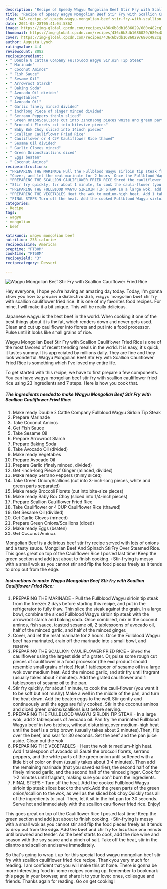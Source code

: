 ```yaml
---
description: "Recipe of Speedy Wagyu Mongolian Beef Stir Fry with Scallion Cauliflower Fried Rice"
title: "Recipe of Speedy Wagyu Mongolian Beef Stir Fry with Scallion Cauliflower Fried Rice"
slug: 945-recipe-of-speedy-wagyu-mongolian-beef-stir-fry-with-scallion-cauliflower-fried-rice
date: 2021-05-28T05:41:04.586Z
image: https://img-global.cpcdn.com/recipes/436c6b8db1686029/680x482cq70/wagyu-mongolian-beef-stir-fry-with-scallion-cauliflower-fried-rice-recipe-main-photo.jpg
thumbnail: https://img-global.cpcdn.com/recipes/436c6b8db1686029/680x482cq70/wagyu-mongolian-beef-stir-fry-with-scallion-cauliflower-fried-rice-recipe-main-photo.jpg
cover: https://img-global.cpcdn.com/recipes/436c6b8db1686029/680x482cq70/wagyu-mongolian-beef-stir-fry-with-scallion-cauliflower-fried-rice-recipe-main-photo.jpg
author: Augusta Lynch
ratingvalue: 4.4
reviewcount: 8082
recipeingredient:
- " Double 8 Cattle Company Fullblood Wagyu Sirloin Tip Steak"
- " Marinade"
- " Coconut Aminos"
- " Fish Sauce"
- " Sesame Oil"
- " Arrowroot Starch"
- " Baking Soda"
- " Avocado Oil divided"
- " Vegetables"
- " Avocado Oil"
- " Garlic finely minced divided"
- " inchlong Piece of Ginger minced divided"
- " Serrano Peppers thinly sliced"
- " Green OnionScallions cut into 3inchlong pieces white and green parts separated"
- " Broccoli Florets cut into bitesize pieces"
- " Baby Bok Choy sliced into 14inch pieces"
- " Scallion Cauliflower Fried Rice"
- " Cauliflower or 4 CUP Cauliflower Rice thawed"
- " Sesame Oil divided"
- " Garlic Cloves minced"
- " Green OnionsScallions diced"
- " Eggs beaten"
- " Coconut Aminos"
recipeinstructions:
- "PREPARING THE MARINADE Pull the Fullblood Wagyu sirloin tip steak from the freezer 2 days before starting this recipe, and put in the refrigerator to fully thaw. Thin slice the steak against the grain. In a large bowl, combine the sliced Fullblood Wagyu sirloin tip steak with the arrowroot starch and baking soda. Once combined, mix in the coconut aminos, fish sauce, toasted sesame oil, 2 tablespoons of avocado oil, half of the minced garlic, and half of the minced ginger."
- "Cover, and let the meat marinate for 2 hours. Once the Fullblood Wagyu beef has marinated, drain off the marinade into a small bowl, and reserve"
- "PREPARING THE SCALLION CAULIFLOWER FRIED RICE Shred the cauliflower using the largest side of a grater. Or, pulse some rough cut pieces of cauliflower in a food processor (the end product should resemble small grains of rice).Heat 1 tablespoon of sesame oil in a large wok over medium heat. Add the minced garlic, and stir fry until fragrant (usually takes about 2 minutes). Add the grated cauliflower and 1 tablespoon of sesame oil to the pan."
- "Stir fry quickly, for about 1 minute, to cook the cauli-flower (you want it to be soft but not mushy).Make a well in the middle of the pan, and turn the heat down. Add the beaten eggs to the well. Stir gently and continuously until the eggs are fully cooked. Stir in the coconut aminos and diced green onions/scallions just before serving."
- "PREPARING THE FULLBLOOD WAGYU SIRLOIN TIP STEAK In a large wok, add 2 tablespoons of avocado oil. Pan fry the marinated Fullblood Wagyu beef in two batches, without disturbing, over medium-high heat until the beef is a crisp brown (usually takes about 2 minutes).Then, flip over the beef, and sear for 30 seconds. Set the beef and the pan juice aside. Clean out the wok"
- "PREPARING THE VEGETABLES Heat the wok to medium-high heat. Add 1 tablespoon of avocado oil.Sauté the broccoli florets, serrano peppers, and the white parts of the green onion until softened with a little bit of color on them (usually takes about 3-4 minutes). Then add the remaining marinade (that you saved earlier), the second half of the finely minced garlic, and the second half of the minced ginger. Cook for 1-2 minutes until fragrant, making sure you don’t burn the ingredients."
- "FINAL STEPS Turn off the heat. Add the cooked Fullblood Wagyu sirloin tip steak slices back to the wok.Add the green parts of the green onion/scallion to the wok, as well as the sliced bok choy.Quickly toss all of the ingredients to coat. Then, let it sit in the hot pan for 30 seconds. Serve hot and immediately with the scallion cauliflower fried rice. Enjoy!"
categories:
- Recipe
tags:
- wagyu
- mongolian
- beef

katakunci: wagyu mongolian beef 
nutrition: 255 calories
recipecuisine: American
preptime: "PT30M"
cooktime: "PT60M"
recipeyield: "3"
recipecategory: Dessert

---
```



![Wagyu Mongolian Beef Stir Fry with Scallion Cauliflower Fried Rice](https://img-global.cpcdn.com/recipes/436c6b8db1686029/680x482cq70/wagyu-mongolian-beef-stir-fry-with-scallion-cauliflower-fried-rice-recipe-main-photo.jpg)

Hey everyone, I hope you're having an amazing day today. Today, I'm gonna show you how to prepare a distinctive dish, wagyu mongolian beef stir fry with scallion cauliflower fried rice. It is one of my favorites food recipes. For mine, I will make it a bit unique. This will be really delicious.

Japanese wagyu is the best beef in the world. When cooking it one of the best things about it is the fat, which renders down and never gets used. Clean and cut up cauliflower into florets and put into a food processor. Pulse until it looks like small grains of rice.

Wagyu Mongolian Beef Stir Fry with Scallion Cauliflower Fried Rice is one of the most favored of recent trending meals in the world. It is easy, it's quick, it tastes yummy. It is appreciated by millions daily. They are fine and they look wonderful. Wagyu Mongolian Beef Stir Fry with Scallion Cauliflower Fried Rice is something which I've loved my entire life.


To get started with this recipe, we have to first prepare a few components. You can have wagyu mongolian beef stir fry with scallion cauliflower fried rice using 23 ingredients and 7 steps. Here is how you cook that.

<!--inarticleads1-->

##### The ingredients needed to make Wagyu Mongolian Beef Stir Fry with Scallion Cauliflower Fried Rice:

1. Make ready  Double 8 Cattle Company Fullblood Wagyu Sirloin Tip Steak
1. Prepare  Marinade
1. Take  Coconut Aminos
1. Get  Fish Sauce
1. Take  Sesame Oil
1. Prepare  Arrowroot Starch
1. Prepare  Baking Soda
1. Take  Avocado Oil (divided)
1. Make ready  Vegetables
1. Prepare  Avocado Oil
1. Prepare  Garlic (finely minced, divided)
1. Get  -inch-long Piece of Ginger (minced, divided)
1. Make ready  Serrano Peppers (thinly sliced)
1. Take  Green Onion/Scallions (cut into 3-inch-long pieces, white and green parts separated)
1. Make ready  Broccoli Florets (cut into bite-size pieces)
1. Make ready  Baby Bok Choy (sliced into 1/4-inch pieces)
1. Prepare  Scallion Cauliflower Fried Rice
1. Take  Cauliflower or 4 CUP Cauliflower Rice (thawed)
1. Get  Sesame Oil (divided)
1. Get  Garlic Cloves (minced)
1. Prepare  Green Onions/Scallions (diced)
1. Make ready  Eggs (beaten)
1. Get  Coconut Aminos


Mongolian Beef is a delicious beef stir fry recipe served with lots of onions and a tasty sauce. Mongolian Beef And Spinach StirFry Over Steamed Rice. This goes great on top of the Cauliflower Rice I posted last time! Keep the green section and add just about to finish cooking. ) Stir-frying is messy with a small wok as you cannot stir and flip the food pieces freely as it tends to drop out from the edge. 

<!--inarticleads2-->

##### Instructions to make Wagyu Mongolian Beef Stir Fry with Scallion Cauliflower Fried Rice:

1. PREPARING THE MARINADE - Pull the Fullblood Wagyu sirloin tip steak from the freezer 2 days before starting this recipe, and put in the refrigerator to fully thaw. Thin slice the steak against the grain. In a large bowl, combine the sliced Fullblood Wagyu sirloin tip steak with the arrowroot starch and baking soda. Once combined, mix in the coconut aminos, fish sauce, toasted sesame oil, 2 tablespoons of avocado oil, half of the minced garlic, and half of the minced ginger.
1. Cover, and let the meat marinate for 2 hours. Once the Fullblood Wagyu beef has marinated, drain off the marinade into a small bowl, and reserve
1. PREPARING THE SCALLION CAULIFLOWER FRIED RICE - Shred the cauliflower using the largest side of a grater. Or, pulse some rough cut pieces of cauliflower in a food processor (the end product should resemble small grains of rice).Heat 1 tablespoon of sesame oil in a large wok over medium heat. Add the minced garlic, and stir fry until fragrant (usually takes about 2 minutes). Add the grated cauliflower and 1 tablespoon of sesame oil to the pan.
1. Stir fry quickly, for about 1 minute, to cook the cauli-flower (you want it to be soft but not mushy).Make a well in the middle of the pan, and turn the heat down. Add the beaten eggs to the well. Stir gently and continuously until the eggs are fully cooked. Stir in the coconut aminos and diced green onions/scallions just before serving.
1. PREPARING THE FULLBLOOD WAGYU SIRLOIN TIP STEAK - In a large wok, add 2 tablespoons of avocado oil. Pan fry the marinated Fullblood Wagyu beef in two batches, without disturbing, over medium-high heat until the beef is a crisp brown (usually takes about 2 minutes).Then, flip over the beef, and sear for 30 seconds. Set the beef and the pan juice aside. Clean out the wok
1. PREPARING THE VEGETABLES - Heat the wok to medium-high heat. Add 1 tablespoon of avocado oil.Sauté the broccoli florets, serrano peppers, and the white parts of the green onion until softened with a little bit of color on them (usually takes about 3-4 minutes). Then add the remaining marinade (that you saved earlier), the second half of the finely minced garlic, and the second half of the minced ginger. Cook for 1-2 minutes until fragrant, making sure you don’t burn the ingredients.
1. FINAL STEPS - Turn off the heat. Add the cooked Fullblood Wagyu sirloin tip steak slices back to the wok.Add the green parts of the green onion/scallion to the wok, as well as the sliced bok choy.Quickly toss all of the ingredients to coat. Then, let it sit in the hot pan for 30 seconds. Serve hot and immediately with the scallion cauliflower fried rice. Enjoy!


This goes great on top of the Cauliflower Rice I posted last time! Keep the green section and add just about to finish cooking. ) Stir-frying is messy with a small wok as you cannot stir and flip the food pieces freely as it tends to drop out from the edge. Add the beef and stir fry for less than one minute until browned and tender. As the beef starts to cook, add the rice wine and season with the soy sauce and a pinch of salt. Take off the heat, stir in the cilantro and scallion and serve immediately. 

So that's going to wrap it up for this special food wagyu mongolian beef stir fry with scallion cauliflower fried rice recipe. Thank you very much for reading. I am confident that you will make this at home. There is gonna be more interesting food in home recipes coming up. Remember to bookmark this page in your browser, and share it to your loved ones, colleague and friends. Thanks again for reading. Go on get cooking!
